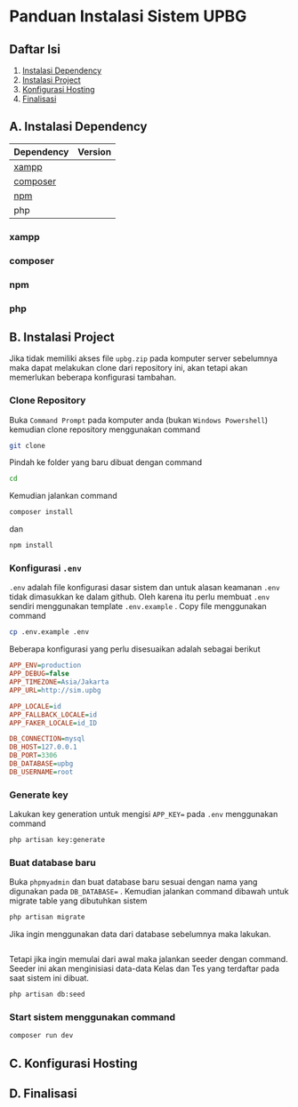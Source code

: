 # Panduan Instalasi Sistem UPBG

## Daftar Isi

1. [Instalasi Dependency](#a-instalasi-dependency)
2. [Instalasi Project](#b-instalasi-project)
3. [Konfigurasi Hosting](#c-konfigurasi-hosting)
4. [Finalisasi](#d-finalisasi)

## A. Instalasi Dependency

| Dependency                                           | Version |
| ---------------------------------------------------- | ------- |
| [xampp](https://www.apachefriends.org/download.html) |         |
| [composer](https://getcomposer.org/download/)        |         |
| [npm](https://nodejs.org/en/download)                |         |
| php                                                  |         |

### xampp

### composer

### npm

### php

## B. Instalasi Project

Jika tidak memiliki akses file `upbg.zip` pada komputer server sebelumnya maka dapat melakukan clone dari repository ini, akan tetapi akan memerlukan beberapa konfigurasi tambahan.

### Clone Repository

Buka `Command Prompt` pada komputer anda (bukan `Windows Powershell`) kemudian clone repository menggunakan command

```bash
git clone
```

Pindah ke folder yang baru dibuat dengan command

```bash
cd
```

Kemudian jalankan command

```bash
composer install
```

dan

```bash
npm install
```

### Konfigurasi `.env`

`.env` adalah file konfigurasi dasar sistem dan untuk alasan keamanan `.env` tidak dimasukkan ke dalam github. Oleh karena itu perlu membuat `.env` sendiri menggunakan template `.env.example` . Copy file menggunakan command

```bash
cp .env.example .env
```

Beberapa konfigurasi yang perlu disesuaikan adalah sebagai berikut

```ini
APP_ENV=production
APP_DEBUG=false
APP_TIMEZONE=Asia/Jakarta
APP_URL=http://sim.upbg

APP_LOCALE=id
APP_FALLBACK_LOCALE=id
APP_FAKER_LOCALE=id_ID

DB_CONNECTION=mysql
DB_HOST=127.0.0.1
DB_PORT=3306
DB_DATABASE=upbg
DB_USERNAME=root
```

### Generate key

Lakukan key generation untuk mengisi `APP_KEY=` pada `.env` menggunakan command

```bash
php artisan key:generate
```

### Buat database baru

Buka `phpmyadmin` dan buat database baru sesuai dengan nama yang digunakan pada `DB_DATABASE=` . Kemudian jalankan command dibawah untuk migrate table yang dibutuhkan sistem

```bash
php artisan migrate
```

Jika ingin menggunakan data dari database sebelumnya maka lakukan.

```

```

Tetapi jika ingin memulai dari awal maka jalankan seeder dengan command. Seeder ini akan menginisiasi data-data Kelas dan Tes yang terdaftar pada saat sistem ini dibuat.

```bash
php artisan db:seed
```

### Start sistem menggunakan command

```bash
composer run dev
```

## C. Konfigurasi Hosting

## D. Finalisasi
